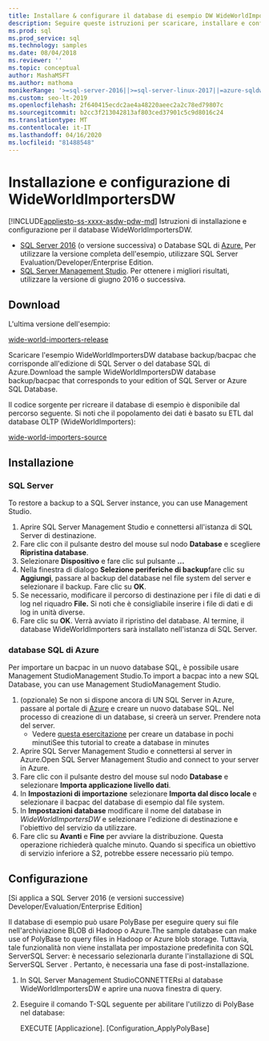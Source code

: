 ```yaml
---
title: Installare & configurare il database di esempio DW WideWorldImportersInstall to configure DW WideWorldImporters sample database
description: Seguire queste istruzioni per scaricare, installare e configurare il database di esempio WideWorldImportersDW con SQL Server Management Studio.
ms.prod: sql
ms.prod_service: sql
ms.technology: samples
ms.date: 08/04/2018
ms.reviewer: ''
ms.topic: conceptual
author: MashaMSFT
ms.author: mathoma
monikerRange: '>=sql-server-2016||>=sql-server-linux-2017||=azure-sqldw-latest||>=aps-pdw-2016||=sqlallproducts-allversions||=azuresqldb-mi-current'
ms.custom: seo-lt-2019
ms.openlocfilehash: 2f640415ecdc2ae4a48220aeec2a2c78ed79807c
ms.sourcegitcommit: b2cc3f213042813af803ced37901c5c9d8016c24
ms.translationtype: MT
ms.contentlocale: it-IT
ms.lasthandoff: 04/16/2020
ms.locfileid: "81488548"
---
```

# <a name="wideworldimportersdw-installation-and-configuration"></a>Installazione e configurazione di WideWorldImportersDW
[!INCLUDE[appliesto-ss-xxxx-asdw-pdw-md](../includes/appliesto-ss-xxxx-asdw-pdw-md.md)]
Istruzioni di installazione e configurazione per il database WideWorldImportersDW.

- [SQL Server 2016](https://www.microsoft.com/evalcenter/evaluate-sql-server-2016) (o versione successiva) o Database SQL di [Azure.](https://azure.microsoft.com/services/sql-database/) Per utilizzare la versione completa dell'esempio, utilizzare SQL Server Evaluation/Developer/Enterprise Edition.
- [SQL Server Management Studio](../ssms/download-sql-server-management-studio-ssms.md). Per ottenere i migliori risultati, utilizzare la versione di giugno 2016 o successiva.

## <a name="download"></a>Download

L'ultima versione dell'esempio:

[wide-world-importers-release](https://go.microsoft.com/fwlink/?LinkID=800630)

Scaricare l'esempio WideWorldImportersDW database backup/bacpac che corrisponde all'edizione di SQL Server o del database SQL di Azure.Download the sample WideWorldImportersDW database backup/bacpac that corresponds to your edition of SQL Server or Azure SQL Database.

Il codice sorgente per ricreare il database di esempio è disponibile dal percorso seguente. Si noti che il popolamento dei dati è basato su ETL dal database OLTP (WideWorldImporters):

[wide-world-importers-source](https://github.com/Microsoft/sql-server-samples/tree/master/samples/databases/wide-world-importers/sample-scripts)

## <a name="install"></a>Installazione


### <a name="sql-server"></a>SQL Server

To restore a backup to a SQL Server instance, you can use Management Studio.

1. Aprire SQL Server Management Studio e connettersi all'istanza di SQL Server di destinazione.
2. Fare clic con il pulsante destro del mouse sul nodo **Database** e scegliere **Ripristina database**.
3. Selezionare **Dispositivo** e fare clic sul pulsante **...**
4. Nella finestra di dialogo **Selezione periferiche di backup**fare clic su **Aggiungi**, passare al backup del database nel file system del server e selezionare il backup. Fare clic su **OK**.
5. Se necessario, modificare il percorso di destinazione per i file di dati e di log nel riquadro **File.** Si noti che è consigliabile inserire i file di dati e di log in unità diverse.
6. Fare clic su **OK**. Verrà avviato il ripristino del database. Al termine, il database WideWorldImporters sarà installato nell'istanza di SQL Server.

### <a name="azure-sql-database"></a>database SQL di Azure

Per importare un bacpac in un nuovo database SQL, è possibile usare Management StudioManagement Studio.To import a bacpac into a new SQL Database, you can use Management StudioManagement Studio.

1. (opzionale) Se non si dispone ancora di UN SQL Server in Azure, passare al portale di [Azure](https://portal.azure.com/) e creare un nuovo database SQL. Nel processo di creazione di un database, si creerà un server. Prendere nota del server.
   - Vedere [questa esercitazione](https://azure.microsoft.com/documentation/articles/sql-database-get-started/) per creare un database in pochi minutiSee this tutorial to create a database in minutes
2. Aprire SQL Server Management Studio e connettersi al server in Azure.Open SQL Server Management Studio and connect to your server in Azure.
3. Fare clic con il pulsante destro del mouse sul nodo **Database** e selezionare **Importa applicazione livello dati**.
4. In **Impostazioni di importazione** selezionare **Importa dal disco locale** e selezionare il bacpac del database di esempio dal file system.
5. In **Impostazioni database** modificare il nome del database in *WideWorldImportersDW* e selezionare l'edizione di destinazione e l'obiettivo del servizio da utilizzare.
6. Fare clic su **Avanti** e **Fine** per avviare la distribuzione. Questa operazione richiederà qualche minuto. Quando si specifica un obiettivo di servizio inferiore a S2, potrebbe essere necessario più tempo.

## <a name="configuration"></a>Configurazione

[Si applica a SQL Server 2016 (e versioni successive) Developer/Evaluation/Enterprise Edition]

Il database di esempio può usare PolyBase per eseguire query sui file nell'archiviazione BLOB di Hadoop o Azure.The sample database can make use of PolyBase to query files in Hadoop or Azure blob storage. Tuttavia, tale funzionalità non viene installata per impostazione predefinita con SQL ServerSQL Server: è necessario selezionarla durante l'installazione di SQL ServerSQL Server . Pertanto, è necessaria una fase di post-installazione.

1. In SQL Server Management StudioCONNETTERsi al database WideWorldImportersDW e aprire una nuova finestra di query.
2. Eseguire il comando T-SQL seguente per abilitare l'utilizzo di PolyBase nel database:

   EXECUTE [Applicazione]. [Configuration_ApplyPolyBase]
